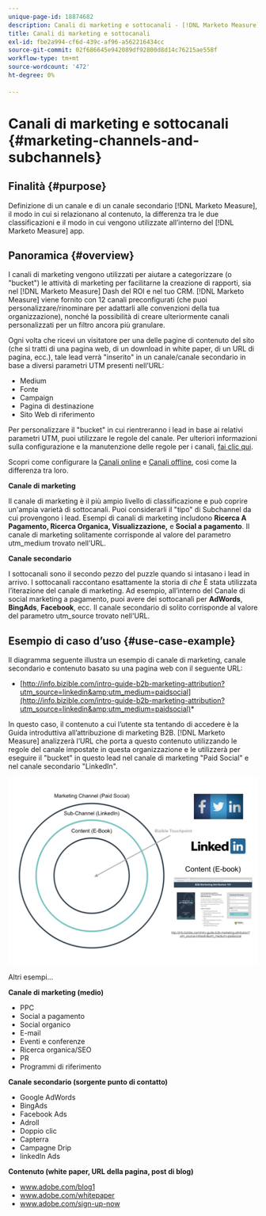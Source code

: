 ```yaml
---
unique-page-id: 18874682
description: Canali di marketing e sottocanali - [!DNL Marketo Measure] - Documentazione del prodotto
title: Canali di marketing e sottocanali
exl-id: fbe2a994-cf6d-439c-af96-a562216434cc
source-git-commit: 02f686645e942089df92800d8d14c76215ae558f
workflow-type: tm+mt
source-wordcount: '472'
ht-degree: 0%

---
```


# Canali di marketing e sottocanali {#marketing-channels-and-subchannels}

## Finalità {#purpose}

Definizione di un canale e di un canale secondario [!DNL Marketo Measure], il modo in cui si relazionano al contenuto, la differenza tra le due classificazioni e il modo in cui vengono utilizzate all’interno del [!DNL Marketo Measure] app.

## Panoramica {#overview}

I canali di marketing vengono utilizzati per aiutare a categorizzare (o &quot;bucket&quot;) le attività di marketing per facilitarne la creazione di rapporti, sia nel [!DNL Marketo Measure] Dash del ROI e nel tuo CRM. [!DNL Marketo Measure] viene fornito con 12 canali preconfigurati (che puoi personalizzare/rinominare per adattarli alle convenzioni della tua organizzazione), nonché la possibilità di creare ulteriormente canali personalizzati per un filtro ancora più granulare.

Ogni volta che ricevi un visitatore per una delle pagine di contenuto del sito (che si tratti di una pagina web, di un download in white paper, di un URL di pagina, ecc.), tale lead verrà &quot;inserito&quot; in un canale/canale secondario in base a diversi parametri UTM presenti nell’URL:

* Medium
* Fonte
* Campaign
* Pagina di destinazione
* Sito Web di riferimento

Per personalizzare il &quot;bucket&quot; in cui rientreranno i lead in base ai relativi parametri UTM, puoi utilizzare le regole del canale. Per ulteriori informazioni sulla configurazione e la manutenzione delle regole per i canali, [fai clic qui](/help/channel-tracking-and-setup/online-channels/online-custom-channel-setup.md).

Scopri come configurare la [Canali online](/help/channel-tracking-and-setup/online-channels/online-custom-channel-setup.md) e [Canali offline](/help/channel-tracking-and-setup/offline-channels/offline-custom-channel-setup.md), così come la differenza tra loro.

**Canale di marketing**

Il canale di marketing è il più ampio livello di classificazione e può coprire un&#39;ampia varietà di sottocanali. Puoi considerarli il &quot;tipo&quot; di Subchannel da cui provengono i lead. Esempi di canali di marketing includono **Ricerca A Pagamento, Ricerca Organica, Visualizzazione,** e **Social a pagamento**. Il canale di marketing solitamente corrisponde al valore del parametro utm_medium trovato nell’URL.

**Canale secondario**

I sottocanali sono il secondo pezzo del puzzle quando si intasano i lead in arrivo. I sottocanali raccontano esattamente la storia di _che_ È stata utilizzata l’iterazione del canale di marketing. Ad esempio, all’interno del Canale di social marketing a pagamento, puoi avere dei sottocanali per **AdWords**, **BingAds**, **Facebook**, ecc. Il canale secondario di solito corrisponde al valore del parametro utm_source trovato nell&#39;URL.

## Esempio di caso d’uso {#use-case-example}

Il diagramma seguente illustra un esempio di canale di marketing, canale secondario e contenuto basato su una pagina web con il seguente URL:

* [http://info.bizible.com/intro-guide-b2b-marketing-attribution?utm_source=linkedin&amp;utm_medium=paidsocial](http://info.bizible.com/intro-guide-b2b-marketing-attribution?utm_source=linkedin&amp;utm_medium=paidsocial)*

In questo caso, il contenuto a cui l’utente sta tentando di accedere è la Guida introduttiva all’attribuzione di marketing B2B. [!DNL Marketo Measure] analizzerà l’URL che porta a questo contenuto utilizzando le regole del canale impostate in questa organizzazione e le utilizzerà per eseguire il &quot;bucket&quot; in questo lead nel canale di marketing &quot;Paid Social&quot; e nel canale secondario &quot;LinkedIn&quot;.

![](assets/1.jpg)

Altri esempi...

**Canale di marketing (medio)**

* PPC
* Social a pagamento
* Social organico
* E-mail
* Eventi e conferenze
* Ricerca organica/SEO
* PR
* Programmi di riferimento

**Canale secondario (sorgente punto di contatto)**

* Google AdWords
* BingAds
* Facebook Ads
* Adroll
* Doppio clic
* Capterra
* Campagne Drip
* linkedIn Ads

**Contenuto (white paper, URL della pagina, post di blog)**

* www.adobe.com/blog1
* www.adobe.com/whitepaper
* www.adobe.com/sign-up-now
